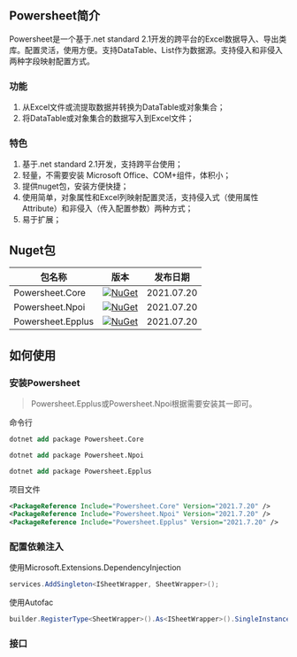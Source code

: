 ## Powersheet简介
Powersheet是一个基于.net standard 2.1开发的跨平台的Excel数据导入、导出类库。配置灵活，使用方便。支持DataTable、List<T>作为数据源。支持侵入和非侵入两种字段映射配置方式。

### 功能
1. 从Excel文件或流提取数据并转换为DataTable或对象集合；
2. 将DataTable或对象集合的数据写入到Excel文件；

### 特色
1. 基于.net standard 2.1开发，支持跨平台使用；
2. 轻量，不需要安装 Microsoft Office、COM+组件，体积小；
3. 提供nuget包，安装方便快捷；
4. 使用简单，对象属性和Excel列映射配置灵活，支持侵入式（使用属性Attribute）和非侵入（传入配置参数）两种方式；
5. 易于扩展；

## Nuget包
|包名称|版本|发布日期|
|--|--|--|
|Powersheet.Core|[![NuGet](https://img.shields.io/nuget/v/Powersheet.Core.svg?label=nuget)](https://www.nuget.org/packages/Powersheet.Core/)|2021.07.20|
|Powersheet.Npoi|[![NuGet](https://img.shields.io/nuget/v/Powersheet.Npoi.svg?label=nuget)](https://www.nuget.org/packages/Powersheet.Npoi/)|2021.07.20|
|Powersheet.Epplus|[![NuGet](https://img.shields.io/nuget/v/Powersheet.Epplus.svg?label=nuget)](https://www.nuget.org/packages/Powersheet.Epplus/)|2021.07.20|

## 如何使用

### 安装Powersheet

> Powersheet.Epplus或Powersheet.Npoi根据需要安装其一即可。

命令行
```ps
dotnet add package Powersheet.Core 

dotnet add package Powersheet.Npoi 

dotnet add package Powersheet.Epplus 
```

项目文件
```xml
<PackageReference Include="Powersheet.Core" Version="2021.7.20" />
<PackageReference Include="Powersheet.Npoi" Version="2021.7.20" />
<PackageReference Include="Powersheet.Epplus" Version="2021.7.20" />
```

### 配置依赖注入

使用Microsoft.Extensions.DependencyInjection
```csharp
services.AddSingleton<ISheetWrapper, SheetWrapper>();
```

使用Autofac
```csharp
builder.RegisterType<SheetWrapper>().As<ISheetWrapper>().SingleInstance();
```

### 接口
